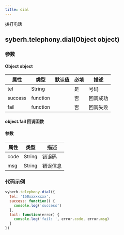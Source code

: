 ```yaml
---
title: dial
---
```


拨打电话

<!-- 支持`Promise` 使用。 -->

## syberh.telephony.dial(Object object)

### 参数

#### Object object

| 属性    | 类型     | 默认值 | 必填 | 描述     |
| ------- | -------- | ------ | ---- | -------- |
| tel     | String   |        | 是   | 号码     |
| success | function |        | 否   | 回调成功 |
| fail    | function |        | 否   | 回调失败 |

#### object.fail 回调函数

#### 参数

| 属性 | 类型   | 描述     |
| ---- | ------ | -------- |
| code | String | 错误码   |
| msg  | String | 错误信息 |

### 代码示例

```javascript
syberh.telephony.dial({
  tel: '150xxxxxxxx',
  success: function() {
    console.log('success')
  },
  fail: function(error) {
    console.log('fail: ', error.code, error.msg)
  }
})
```

<!-- #### Promise
```javascript
syberh.telephony.dial({
	tel: "150xxxxxxxx",
}).then(function() {
	console.log('success');
}).catch(function(fail) {
	console.log('fail: ', error.code, error.msg);
});
``` -->
